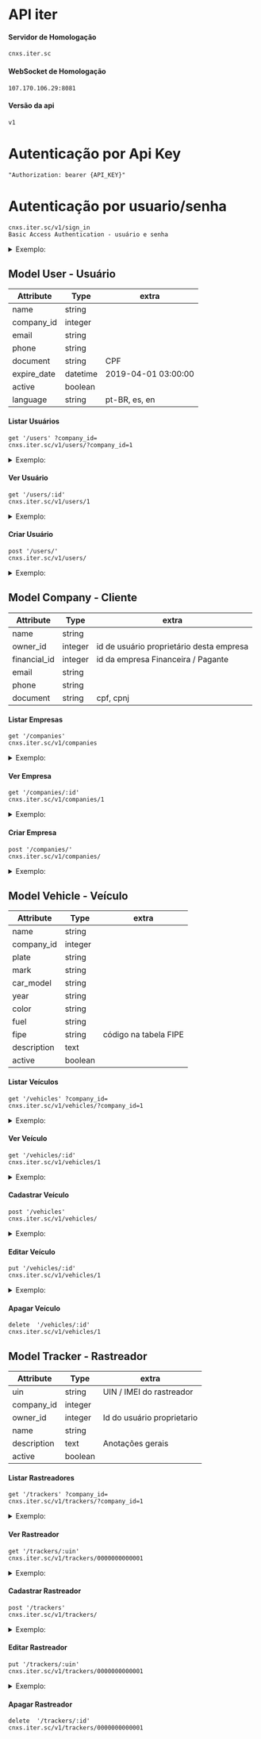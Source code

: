 # API iter
  #### Servidor de Homologação
    cnxs.iter.sc

  #### WebSocket de Homologação
    107.170.106.29:8081
    
  #### Versão da api
    v1

# Autenticação por Api Key
    "Authorization: bearer {API_KEY}" 

# Autenticação por usuario/senha
    cnxs.iter.sc/v1/sign_in
    Basic Access Authentication - usuário e senha
<details>
<summary>Exemplo:</summary>

```json
{
  "token": "MqLgkaAX3YD2KB22W8ZK",
  "realtime_channel_name": "3f500ca078d5799617e5e7c40a4fed38c41f270c118d1aa218c8c2eea5e900a2",
  "user": {
    "id": 1,
    "name": "John Doe",
    "company_id": 1,
    "avatar": "http://res.cloudinary.com/iter-telemetria/image/upload/avatar.jpg"
  },
  "access_profile": {
    "block_vehicles": true,
    "lock_trunk": true,
    "monitoring": true,
    "taxi": false
  }
}
```
</details>

## Model User - Usuário

| Attribute |Type | extra |
| ------ | ------ | ------ |
| name | string | |
| company_id | integer | |
| email | string | |
| phone  | string | |
| document  | string | CPF |
| expire_date | datetime | 2019-04-01 03:00:00 |
| active | boolean | |
| language | string | pt-BR, es, en |

#### Listar Usuários
    get '/users' ?company_id=
    cnxs.iter.sc/v1/users/?company_id=1

<details>
<summary>Exemplo:</summary>

```json

[
  {
    "id": 1,
    "company": 1,
    "name": "John Doe",
    "document": 87691457847,
    "email": "johndoe@example.com",
    "phone": "(048) 99161-8434",
    "expire": "2019-01-01T00:00:00.000Z",
    "language": "pt-BR"
  },
  {
    "id": 2,
    "company": 1,
    "name": "Jane Doe",
    "document": 16087637737,
    "email": "janedoe@example.com",
    "phone": "(048) 99616-9642",
    "expire": "2020-01-19T02:00:00.000Z",
    "language": "pt-BR"
  }
]
```
</details>

#### Ver Usuário
    get '/users/:id'
    cnxs.iter.sc/v1/users/1
<details>
<summary>Exemplo:</summary>

```json
{
    "user": {
        "id": 1,
        "name": "John Doe",
        "document": 87691457847,
        "company_id": 1,
        "contact": {
          "phone": "(048) 99161-8434",
          "email": "johndoe@example.com"
        },
        "address": {
          "zipcode": 88015203,
          "street": "R. Menino Deus",
          "number": 173,
          "district": "Centro",
          "city": "Florianópolis",
          "state": "Santa Catarina",
          "complement": ""
        },
        "expire": "2019-01-01T00:00:00.000Z",
        "active": true
    }
}
```
</details>

#### Criar Usuário
    post '/users/'
    cnxs.iter.sc/v1/users/
<details>
<summary>Exemplo:</summary>

```json
{ "user": { "email": "johndoe@example.com" ,"username": "johndoe", "name": "John Doe", "document": "87691457847", "expire_date": "2019-01-01 00:00:00", "phone": "048991618434", "language": "pt-BR", "time_zone": "Brasilia", "company_id": 1, "password": "TheNorthRemembers", "password_confirmation": "TheNorthRemembers", "access_level": 0, "zipcode": "88015203", "street": "R. Menino Deus", "number": "173", "district": "Centro", "city": "Florianópolis", "state": "Santa Catarina", "active": true   }}
```

</details>

## Model Company - Cliente
| Attribute |Type | extra |
| ------ | ------ | ------ |
| name | string | |
| owner_id | integer | id de usuário proprietário desta empresa  |
| financial_id | integer | id da empresa Financeira / Pagante |
| email | string | |
| phone  | string | |
| document  | string | cpf, cpnj |

#### Listar Empresas
    get '/companies'
    cnxs.iter.sc/v1/companies

<details>
<summary>Exemplo:</summary>

```json
[
  {
    "id": 1,
    "name": "One Telemetria"
  },
  {
    "id": 2,
    "name": "Two Telemetria"
  }
]
```
</details>

#### Ver Empresa
    get '/companies/:id'
    cnxs.iter.sc/v1/companies/1

<details>
<summary>Exemplo:</summary>

```json
{
  "id": 1,
  "name": "One Telemetria",
  "document": "56714555000150",
  "email": "contact@example.com",
  "phone": "(48) 3223-5726",
  "owner": 1,
  "financial": 1
}
```

</details>

#### Criar Empresa
    post '/companies/'
    cnxs.iter.sc/v1/companies/

<details>
<summary>Exemplo:</summary>

```json
{ "company": { "name": "Stark Industries", "document": "32991672000100", "email": "hi@stark.com",  "phone": "06232494747", "owner_id": 1, "financial": 1 } }
```

```json
{
  "id": 180,
  "name": "Stark Industries",
  "document": "32991672000100",
  "email": "hi@stark.com",
  "phone": "06232494747",
  "owner": 1,
  "financial": 1
}
```
</details>

## Model Vehicle - Veículo
| Attribute |Type | extra |
| ------ | ------ | ------ |
| name | string | |
| company_id | integer |   |
| plate | string |  |
| mark  | string | |
| car_model  | string |  |
| year | string | |
| color | string | |
| fuel | string | |
| fipe | string | código na tabela FIPE  |
| description | text | |
| active | boolean | |

#### Listar Veículos
    get '/vehicles' ?company_id=
    cnxs.iter.sc/v1/vehicles/?company_id=1

<details>
<summary>Exemplo:</summary>

```json
[
  {
    "id": 1,
    "name": "DeLorean",
    "description": "",
    "company_id": 1,
    "user_id": 1,
    "plate": "AAA111",
    "mark": "DeLorean",
    "car_model": "DMC-12",
    "year": "1982",
    "color": "gray",
    "fuel": "gasoline",
    "fipe": null,
    "active": true
  },
  {
    "id": 2,
    "name": "V8 Interceptor",
    "description": "",
    "company_id": 1,
    "user_id": 2,
    "plate": "BBB2222",
    "mark": "Ford",
    "car_model": "Falcon XB GT Coupe",
    "year": "1973",
    "color": "black",
    "fuel": "gasoline",
    "fipe": null,
    "active": true
  }
 ]
 ```
</details>

#### Ver Veículo
    get '/vehicles/:id'
    cnxs.iter.sc/v1/vehicles/1
    
<details>
<summary>Exemplo:</summary>

```json
[
  {
    "id": 1,
    "name": "DeLorean",
    "description": "",
    "company_id": 1,
    "user_id": 1,
    "plate": "AAA111",
    "mark": "DeLorean",
    "car_model": "DMC-12",
    "year": "1982",
    "color": "gray",
    "fuel": "gasoline",
    "fipe": null,
    "active": true
  }
 ]
 ```
 
</details>
    
#### Cadastrar Veículo
    post '/vehicles'
    cnxs.iter.sc/v1/vehicles/

<details>
<summary>Exemplo:</summary>

```json

{ "vehicle": {  "name": "DeLorean", "description": " ", "company_id": 1, "user_id": 1, "plate": "AAA111", "mark": "DeLorean", "car_model": "DMC-12", "year": "1982", "color": "gray", "fuel": "gasoline", "fipe": "333", "active": true } }

 ```
 
</details>

    
#### Editar Veículo
    put '/vehicles/:id'
    cnxs.iter.sc/v1/vehicles/1

<details>
<summary>Exemplo:</summary>

```json

{ "vehicle": {  "name": "DeLorean", "description": " ", "company_id": 1, "user_id": 1, "plate": "AAA111", "mark": "DeLorean", "car_model": "DMC-12", "year": "1982", "color": "gray", "fuel": "gasoline", "fipe": "333", "active": true } }

 ```
 
</details>
    
#### Apagar Veículo 
    delete  '/vehicles/:id'
    cnxs.iter.sc/v1/vehicles/1

## Model Tracker - Rastreador
| Attribute |Type | extra |
| ------ | ------ | ------ |
| uin | string | UIN / IMEI do rastreador |
| company_id | integer |   |
| owner_id | integer | Id do usuário proprietario  |
| name | string |  |
| description | text | Anotações gerais |
| active | boolean | |

#### Listar Rastreadores
    get '/trackers' ?company_id=
    cnxs.iter.sc/v1/trackers/?company_id=1
    
<details>
<summary>Exemplo:</summary>

```json

{
  "total_count": 207,
  "page_count": 207,
  "page": 1,
  "data": [
    {
      "id": 01,
      "uin": 0000000000001,
      "company_id": 1,
      "vehicle": {
        "name": "DeLorean",
        "type": "car",
        "plate": "AAA111"
      },
      "actions": {
        "vehicle_lock": {
          "enabled": false,
          "labels": {
            "on": "Bloquear Veículo",
            "off": "Desbloquear Veículo"
          }
        },
        "trunk_lock": {
          "enabled": false,
          "labels": {
            "on": "Bloquear Baú",
            "off": "Desbloquear Baú"
          }
        }
      },
      "lat": 0,
      "lng": 0,
      "bearing": 0,
      "speed": 0,
      "ignition": null,
      "temperature": null,
      "gps_time": null,
      "time_pc": null,
      "vehicle_locked": null,
      "trunk_locked": null
    },
    {
      "id": 02,
      "uin": 0000000000002,
      "company_id": 1,
      "vehicle": {
        "name": "V8 Interceptor",
        "type": "car",
        "plate": "BBB2222"
      },
      "actions": {
        "vehicle_lock": {
          "enabled": false,
          "labels": {
            "on": "Bloquear Veículo",
            "off": "Desbloquear Veículo"
          }
        },
        "trunk_lock": {
          "enabled": false,
          "labels": {
            "on": "Bloquear Baú",
            "off": "Desbloquear Baú"
          }
        }
      },
      "lat": 0,
      "lng": 0,
      "bearing": 0,
      "speed": 0,
      "ignition": null,
      "temperature": null,
      "gps_time": null,
      "time_pc": null,
      "vehicle_locked": null,
      "trunk_locked": null
    }]
}
 ```
 
</details>

   
#### Ver Rastreador
    get '/trackers/:uin'
    cnxs.iter.sc/v1/trackers/0000000000001
    
<details>
<summary>Exemplo:</summary>

```json
[
   {
      "id": 01,
      "uin": 0000000000001,
      "company_id": 1,
      "vehicle": {
        "name": "DeLorean",
        "type": "car",
        "plate": "AAA111"
      },
      "actions": {
        "vehicle_lock": {
          "enabled": false,
          "labels": {
            "on": "Bloquear Veículo",
            "off": "Desbloquear Veículo"
          }
        },
        "trunk_lock": {
          "enabled": false,
          "labels": {
            "on": "Bloquear Baú",
            "off": "Desbloquear Baú"
          }
        }
      },
      "lat": 0,
      "lng": 0,
      "bearing": 0,
      "speed": 0,
      "ignition": null,
      "temperature": null,
      "gps_time": null,
      "time_pc": null,
      "vehicle_locked": null,
      "trunk_locked": null
    }
 ]
 ```
 
</details>

#### Cadastrar Rastreador
    post '/trackers'
    cnxs.iter.sc/v1/trackers/
    
<details>
<summary>Exemplo:</summary>

```json

{ "product": {  "uin": "0000000000001", "name": "DeLorean", "company_id": 1, "owner_id": 1, "plate": "AAA111", "mark": "DeLorean", "year": "1982", "color": "gray","active": true } }
 
 ```
 
</details>

#### Editar Rastreador
    put '/trackers/:uin'
    cnxs.iter.sc/v1/trackers/0000000000001
    
<details>
<summary>Exemplo:</summary>

```json

{ "product": {  "uin": "0000000000001", "name": "DeLorean", "company_id": 1, "owner_id": 1, "plate": "AAA111", "mark": "DeLorean", "year": "1982", "color": "gray","active": true } }
 
 ```
 
</details>

#### Apagar Rastreador 
    delete  '/trackers/:id'
    cnxs.iter.sc/v1/trackers/0000000000001
